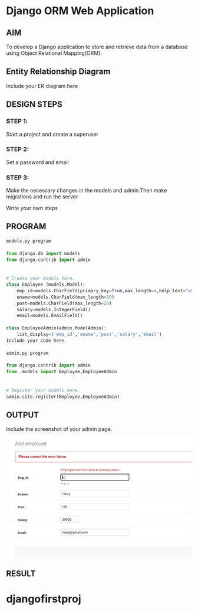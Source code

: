 # Django ORM Web Application

## AIM
To develop a Django application to store and retrieve data from a database using Object Relational Mapping(ORM).

## Entity Relationship Diagram

Include your ER diagram here

## DESIGN STEPS

### STEP 1:
Start a project and create a superuser

### STEP 2:
Set a password and email

### STEP 3:
Make the necessary changes in the models and admin.Then make migrations and run the server

Write your own steps

## PROGRAM
```python
models.py program

from django.db import models
from django.contrib import admin


# Create your models here.
class Employee (models.Model):
    emp_id=models.CharField(primary_key=True,max_length=4,help_text="emp_id")
    ename=models.CharField(max_length=50)
    post=models.CharField(max_length=20)
    salary=models.IntegerField()
    email=models.EmailField()

class EmployeeAdmin(admin.ModelAdmin):
    list_display=('emp_id','ename','post','salary','email')
Include your code here

admin.py program

from django.contrib import admin
from .models import Employee,EmployeeAdmin


# Register your models here.
admin.site.register(Employee,EmployeeAdmin)
```
## OUTPUT

Include the screenshot of your admin page.

![primarykey](images/primarykey.png)
## RESULT
# djangofirstproj
